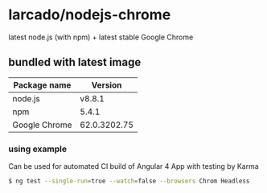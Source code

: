 # larcado/nodejs-chrome

latest node.js (with npm) + latest stable Google Chrome

## bundled with latest image
| Package name | Version |
| ------ | ------ |
| node.js | v8.8.1 |
| npm | 5.4.1 |
| Google Chrome | 62.0.3202.75 |

### using example

Can be used for automated CI build of Angular 4 App with testing by Karma

```sh
$ ng test --single-run=true --watch=false --browsers Chrom Headless
```
